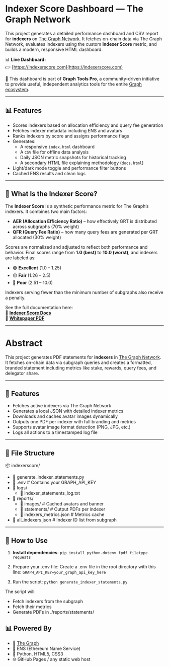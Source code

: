 # Indexer Score Dashboard — The Graph Network
This project generates a detailed performance dashboard and CSV report for **indexers** on [The Graph Network](https://thegraph.com). It fetches on-chain data via The Graph Network, evaluates indexers using the custom **Indexer Score** metric, and builds a modern, responsive HTML dashboard.

📊 **Live Dashboard:**  
👉 [https://indexerscore.com](https://indexerscore.com)

🧪 This dashboard is part of **Graph Tools Pro**, a community-driven initiative to provide useful, independent analytics tools for the entire [Graph ecosystem](https://thegraph.com).

---

## 📊 Features

- Scores indexers based on allocation efficiency and query fee generation
- Fetches indexer metadata including ENS and avatars
- Ranks indexers by score and assigns performance flags
- Generates:
  - A responsive `index.html` dashboard
  - A `CSV` file for offline data analysis
  - Daily JSON metric snapshots for historical tracking
  - A secondary HTML file explaining methodology (`docs.html`)
- Light/dark mode toggle and performance filter buttons
- Cached ENS results and clean logs

---

## 🧮 What Is the Indexer Score?

The **Indexer Score** is a synthetic performance metric for The Graph’s indexers. It combines two main factors:

- **AER (Allocation Efficiency Ratio)** – how effectively GRT is distributed across subgraphs (70% weight)
- **QFR (Query Fee Ratio)** – how many query fees are generated per GRT allocated (30% weight)

Scores are normalized and adjusted to reflect both performance and behavior. Final scores range from **1.0 (best)** to **10.0 (worst)**, and indexers are labeled as:

- 🟢 **Excellent** (1.0 – 1.25)
- 🟡 **Fair** (1.26 – 2.5)
- 🔴 **Poor** (2.51 – 10.0)

Indexers serving fewer than the minimum number of subgraphs also receive a penalty.

See the full documentation here:  
📘 **[Indexer Score Docs](https://indexerscore.com/docs.html)**  
📄 **[Whitepaper PDF](https://indexerscore.com/indexer_score_documentation_v1.1.0.pdf)**

---
# Abstract

This project generates PDF statements for **indexers** in [The Graph Network](https://thegraph.com). 
It fetches on-chain data via subgraph queries and creates a formatted, branded statement including metrics like stake, rewards, query fees, and delegator share.

---

## 📌 Features

- Fetches active indexers via The Graph Network
- Generates a local JSON with detailed indexer metrics
- Downloads and caches avatar images dynamically
- Outputs one PDF per indexer with full branding and metrics
- Supports avatar image format detection (PNG, JPG, etc.)
- Logs all actions to a timestamped log file

---

## 📂 File Structure
📦 indexerscore/
- 📜 generate_indexer_statements.py
- 📜 .env                        # Contains your GRAPH_API_KEY
- 📂 logs/
  - 📜 indexer_statements_log.txt
- 📂 reports/
  - 📂 images/                  # Cached avatars and banner
  - 📂 statements/              # Output PDFs per indexer
  - 📜 indexers_metrics.json    # Metrics cache
- 📜 all_indexers.json          # Indexer ID list from subgraph

---

## 🚀 How to Use

1. **Install dependencies**:
`pip install python-dotenv fpdf filetype requests`

2.	Prepare your .env file:
Create a .env file in the root directory with this line:
`GRAPH_API_KEY=your_graph_api_key_here`

3.	Run the script:
`python generate_indexer_statements.py`

The script will:
- Fetch indexers from the subgraph
- Fetch their metrics
- Generate PDFs in ./reports/statements/

## 📊 Powered By
- 🧠 [The Graph](https://thegraph.com)
- 📛 ENS (Ethereum Name Service)
- 🧩 Python, HTML5, CSS3
- 🌐 GitHub Pages / any static web host
